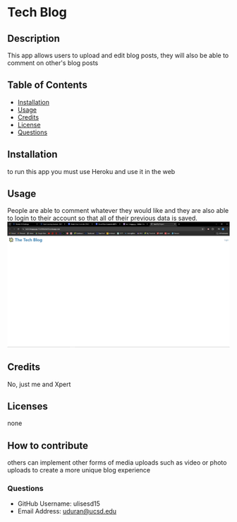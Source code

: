 
# Tech Blog

## Description
This app allows users to upload and edit blog posts, they will also be able to comment on other's blog posts

## Table of Contents
- [Installation](#installation)
- [Usage](#usage)
- [Credits](#credits)
- [License](#license)
- [Questions](#questions)

## Installation
to run this app you must use Heroku and use it in the web

## Usage
People are able to comment whatever they would like and they are also able to login to their account so that all of their previous data is saved.
![alt text](images/ch14proof.jpg)
## Credits
No, just me and Xpert

## Licenses
none

## How to contribute
others can implement other forms of media uploads such as video or photo uploads to create a more unique blog experience

### Questions
- GitHub Username: ulisesd15
- Email Address: uduran@ucsd.edu
